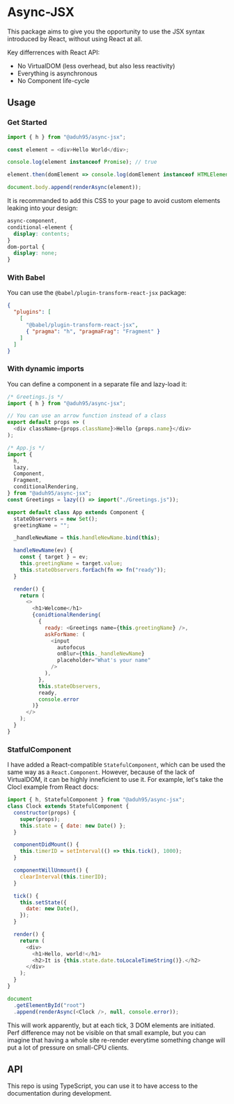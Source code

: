 # Async-JSX

This package aims to give you the opportunity to use the JSX syntax introduced
by React, without using React at all.

Key differrences with React API:

- No VirtualDOM (less overhead, but also less reactivity)
- Everything is asynchronous
- No Component life-cycle

## Usage

### Get Started

```js
import { h } from "@aduh95/async-jsx";

const element = <div>Hello World</div>;

console.log(element instanceof Promise); // true

element.then(domElement => console.log(domElement instanceof HTMLElement)); // true

document.body.append(renderAsync(element));
```

It is recommanded to add this CSS to your page to avoid custom elements leaking
into your design:

```css
async-component,
conditional-element {
  display: contents;
}
dom-portal {
  display: none;
}
```

### With Babel

You can use the `@babel/plugin-transform-react-jsx` package:

```json
{
  "plugins": [
    [
      "@babel/plugin-transform-react-jsx",
      { "pragma": "h", "pragmaFrag": "Fragment" }
    ]
  ]
}
```

### With dynamic imports

You can define a component in a separate file and lazy-load it:

```js
/* Greetings.js */
import { h } from "@aduh95/async-jsx";

// You can use an arrow function instead of a class
export default props => (
  <div className={props.className}>Hello {props.name}</div>
);
```

```js
/* App.js */
import {
  h,
  lazy,
  Component,
  Fragment,
  conditionalRendering,
} from "@aduh95/async-jsx";
const Greetings = lazy(() => import("./Greetings.js"));

export default class App extends Component {
  stateObservers = new Set();
  greetingName = "";

  _handleNewName = this.handleNewName.bind(this);

  handleNewName(ev) {
    const { target } = ev;
    this.greetingName = target.value;
    this.stateObservers.forEach(fn => fn("ready"));
  }

  render() {
    return (
      <>
        <h1>Welcome</h1>
        {conidtionalRendering(
          {
            ready: <Greetings name={this.greetingName} />,
            askForName: (
              <input
                autofocus
                onBlur={this._handleNewName}
                placeholder="What's your name"
              />
            ),
          },
          this.stateObservers,
          ready,
          console.error
        )}
      </>
    );
  }
}
```

### StatfulComponent

I have added a React-compatible `StatefulComponent`, which can be used the same
way as a `React.Component`. However, because of the lack of VirtualDOM, it can
be highly inneficient to use it. For example, let's take the Clocl example from
React docs:

```js
import { h, StatefulComponent } from "@aduh95/async-jsx";
class Clock extends StatefulComponent {
  constructor(props) {
    super(props);
    this.state = { date: new Date() };
  }

  componentDidMount() {
    this.timerID = setInterval(() => this.tick(), 1000);
  }

  componentWillUnmount() {
    clearInterval(this.timerID);
  }

  tick() {
    this.setState({
      date: new Date(),
    });
  }

  render() {
    return (
      <div>
        <h1>Hello, world!</h1>
        <h2>It is {this.state.date.toLocaleTimeString()}.</h2>
      </div>
    );
  }
}

document
  .getElementById("root")
  .append(renderAsync(<Clock />, null, console.error));
```

This will work apparently, but at each tick, 3 DOM elements are initiated. Perf
difference may not be visible on that small example, but you can imagine that
having a whole site re-render everytime something change will put a lot of
pressure on small-CPU clients.

## API

This repo is using TypeScript, you can use it to have access to the
documentation during development.
